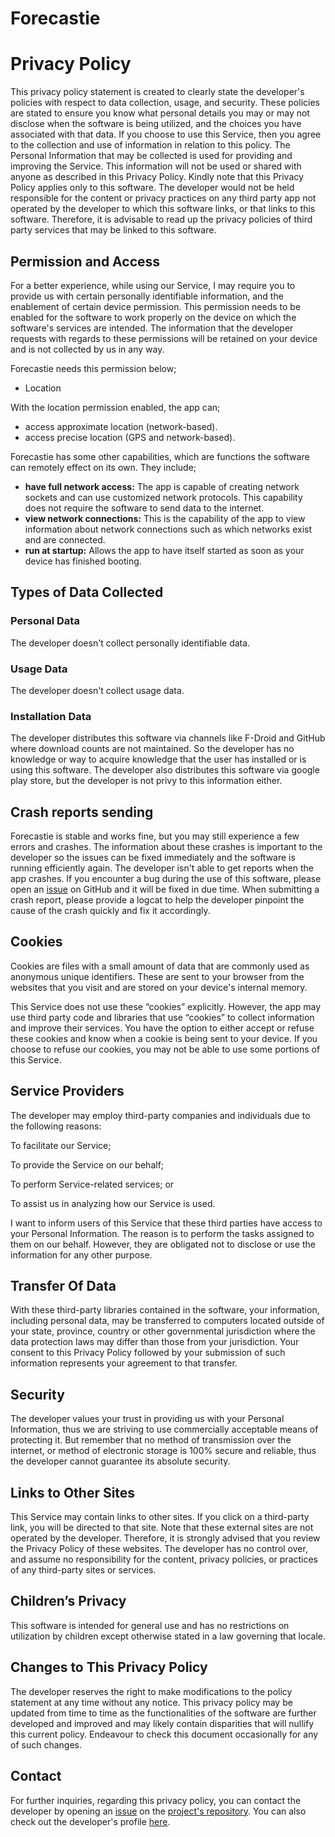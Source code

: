 # Forecastie

# Privacy Policy

This privacy policy statement is created to clearly state the developer's policies with respect to data collection, usage, and security. These policies are stated to ensure you know what personal details you may or may not disclose when the software is being utilized, and the choices you have associated with that data.
If you choose to use this Service, then you agree to the collection and use of information in relation to this policy. The Personal Information that may be collected is used for providing and improving the Service. This information will not be used or shared with anyone as described in this Privacy Policy.
Kindly note that this Privacy Policy applies only to this software. The developer would not be held responsible for the content or privacy practices on any third party app not operated by the developer to which this software links, or that links to this software. Therefore, it is advisable to read up the privacy policies of third party services that may be linked to this software.

## Permission and Access

For a better experience, while using our Service, I may require you to provide us with certain personally identifiable information, and the enablement of certain device permission. This permission needs to be enabled for the software to work properly on the device on which the software's services are intended. The information that the developer requests with regards to these permissions will be retained on your device and is not collected by us in any way.

Forecastie needs this permission below;

- Location

With the location permission enabled, the app can;

- access approximate location (network-based).
- access precise location (GPS and network-based).

Forecastie has some other capabilities, which are functions the software can remotely effect on its own. They include;

- **have full network access:** The app is capable of creating network sockets and can use customized network protocols. This capability does not require the software to send data to the internet.
- **view network connections:** This is the capability of the app to view information about network connections such as which networks exist and are connected.
- **run at startup:** Allows the app to have itself started as soon as your device has finished booting.

## Types of Data Collected

### Personal Data
The developer doesn't collect personally identifiable data.

### Usage Data
The developer doesn't collect usage data.

### Installation Data
The developer distributes this software via channels like F-Droid and GitHub where download counts are not maintained. So the developer has no knowledge or way to acquire knowledge that the user has installed or is using this software. The developer also distributes this software via google play store, but the developer is not privy to this information either.


## Crash reports sending

Forecastie is stable and works fine, but you may still experience a few errors and crashes. The information about these crashes is important to the developer so the issues can be fixed immediately and the software is running efficiently again. The developer isn't able to get reports when the app crashes. If you encounter a bug during the use of this software, please open an [issue](https://github.com/martykan/forecastie/issues/new) on GitHub and it will be fixed in due time. When submitting a crash report, please provide a logcat to help the developer pinpoint the cause of the crash quickly and fix it accordingly.


## Cookies

Cookies are files with a small amount of data that are commonly used as anonymous unique identifiers. These are sent to your browser from the websites that you visit and are stored on your device's internal memory.

This Service does not use these “cookies” explicitly. However, the app may use third party code and libraries that use “cookies” to collect information and improve their services. You have the option to either accept or refuse these cookies and know when a cookie is being sent to your device. If you choose to refuse our cookies, you may not be able to use some portions of this Service.

## Service Providers

The developer may employ third-party companies and individuals due to the following reasons:

To facilitate our Service;

To provide the Service on our behalf;

To perform Service-related services; or

To assist us in analyzing how our Service is used.

I want to inform users of this Service that these third parties have access to your Personal Information. The reason is to perform the tasks assigned to them on our behalf. However, they are obligated not to disclose or use the information for any other purpose.

## Transfer Of Data
With these third-party libraries contained in the software, your information, including personal data, may be transferred to computers located outside of your state, province, country or other governmental jurisdiction where the data protection laws may differ than those from your jurisdiction. Your consent to this Privacy Policy followed by your submission of such information represents your agreement to that transfer.

## Security

The developer values your trust in providing us with your Personal Information, thus we are striving to use commercially acceptable means of protecting it. But remember that no method of transmission over the internet, or method of electronic storage is 100% secure and reliable, thus the developer cannot guarantee its absolute security.

## Links to Other Sites

This Service may contain links to other sites. If you click on a third-party link, you will be directed to that site. Note that these external sites are not operated by the developer. Therefore, it is strongly advised that you review the Privacy Policy of these websites. The developer has no control over, and assume no responsibility for the content, privacy policies, or practices of any third-party sites or services.

## Children’s Privacy

This software is intended for general use and has no restrictions on utilization by children except otherwise stated in a law governing that locale.


## Changes to This Privacy Policy

The developer reserves the right to make modifications to the policy statement at any time without any notice. This privacy policy may be updated from time to time as the functionalities of the software are further developed and improved and may likely contain disparities that will nullify this current policy. Endeavour to check this document occasionally for any of such changes. 

## Contact 

For further inquiries, regarding this privacy policy, you can contact the developer by opening an [issue](https://github.com/martykan/forecastie/issues/new) on the [project's repository](https://github.com/martykan/forecastie). You can also check out the developer's profile [here](https://github.com/martykan).

